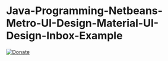 # Java-Programming-Netbeans-Metro-UI-Design-Material-UI-Design-Inbox-Example
[![Donate](https://www.paypalobjects.com/en_US/i/btn/btn_donateCC_LG.gif)](https://www.paypal.com/cgi-bin/webscr?cmd=_s-xclick&hosted_button_id=EJEUD5VJUJ3RQ)
